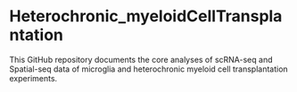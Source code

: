 # Heterochronic_myeloidCellTransplantation
This GitHub repository documents the core analyses of scRNA-seq and Spatial-seq data of microglia and heterochronic myeloid cell transplantation experiments. 

